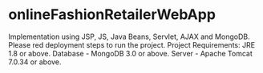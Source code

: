 # onlineFashionRetailerWebApp
Implementation using JSP, JS, Java Beans, Servlet, AJAX and MongoDB.
Please red deployment steps to run the project.
Project Requirements:
JRE 1.8 or above.
Database - MongoDB 3.0 or above.
Server - Apache Tomcat 7.0.34 or above.
